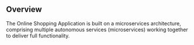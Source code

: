 ## Overview
The Online Shopping Application is built on a microservices architecture, comprising multiple autonomous services (microservices) working together to deliver full functionality.

